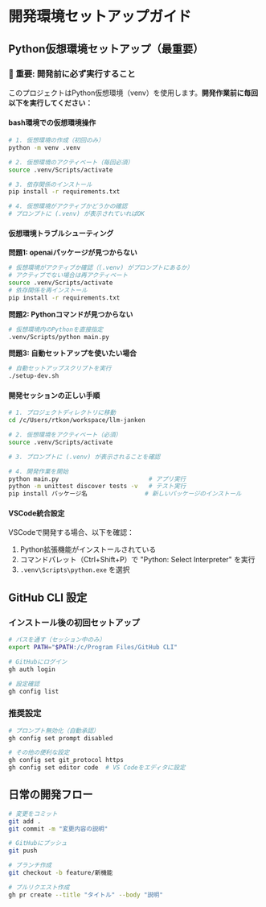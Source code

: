 # 開発環境セットアップガイド

## Python仮想環境セットアップ（最重要）

### 🚨 重要: 開発前に必ず実行すること

このプロジェクトはPython仮想環境（venv）を使用します。**開発作業前に毎回以下を実行してください：**

#### bash環境での仮想環境操作
```bash
# 1. 仮想環境の作成（初回のみ）
python -m venv .venv

# 2. 仮想環境のアクティベート（毎回必須）
source .venv/Scripts/activate

# 3. 依存関係のインストール
pip install -r requirements.txt

# 4. 仮想環境がアクティブかどうかの確認
# プロンプトに (.venv) が表示されていればOK
```

#### 仮想環境トラブルシューティング

**問題1: openaiパッケージが見つからない**
```bash
# 仮想環境がアクティブか確認（(.venv) がプロンプトにあるか）
# アクティブでない場合は再アクティベート
source .venv/Scripts/activate
# 依存関係を再インストール
pip install -r requirements.txt
```

**問題2: Pythonコマンドが見つからない**
```bash
# 仮想環境内のPythonを直接指定
.venv/Scripts/python main.py
```

**問題3: 自動セットアップを使いたい場合**
```bash
# 自動セットアップスクリプトを実行
./setup-dev.sh
```

#### 開発セッションの正しい手順
```bash
# 1. プロジェクトディレクトリに移動
cd /c/Users/rtkon/workspace/llm-janken

# 2. 仮想環境をアクティベート（必須）
source .venv/Scripts/activate

# 3. プロンプトに (.venv) が表示されることを確認

# 4. 開発作業を開始
python main.py                         # アプリ実行
python -m unittest discover tests -v   # テスト実行
pip install パッケージ名                # 新しいパッケージのインストール
```

#### VSCode統合設定
VSCodeで開発する場合、以下を確認：
1. Python拡張機能がインストールされている
2. コマンドパレット（Ctrl+Shift+P）で "Python: Select Interpreter" を実行
3. `.venv\Scripts\python.exe` を選択

## GitHub CLI 設定

### インストール後の初回セットアップ
```bash
# パスを通す（セッション中のみ）
export PATH="$PATH:/c/Program Files/GitHub CLI"

# GitHubにログイン
gh auth login

# 設定確認
gh config list
```

### 推奨設定
```bash
# プロンプト無効化（自動承認）
gh config set prompt disabled

# その他の便利な設定
gh config set git_protocol https
gh config set editor code  # VS Codeをエディタに設定
```

## 日常の開発フロー

```bash
# 変更をコミット
git add .
git commit -m "変更内容の説明"

# GitHubにプッシュ
git push

# ブランチ作成
git checkout -b feature/新機能

# プルリクエスト作成
gh pr create --title "タイトル" --body "説明"
```